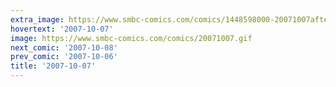 ```yaml
---
extra_image: https://www.smbc-comics.com/comics/1448598000-20071007after.png
hovertext: '2007-10-07'
image: https://www.smbc-comics.com/comics/20071007.gif
next_comic: '2007-10-08'
prev_comic: '2007-10-06'
title: '2007-10-07'
---
```


